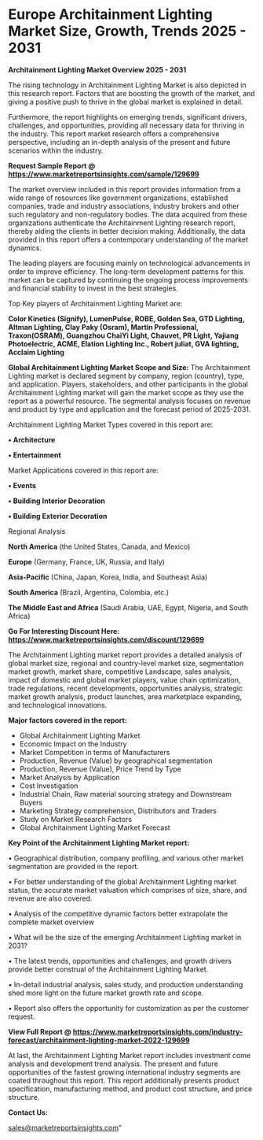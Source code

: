 # Europe Architainment Lighting Market Size, Growth, Trends 2025 - 2031

<Strong> Architainment Lighting Market Overview 2025 - 2031</strong>

The rising technology in Architainment Lighting Market is also depicted in this research report. Factors that are boosting the growth of the market, and giving a positive push to thrive in the global market is explained in detail.

Furthermore, the report highlights on emerging trends, significant drivers, challenges, and opportunities, providing all necessary data for thriving in the industry. This report market research offers a comprehensive perspective, including an in-depth analysis of the present and future scenarios within the industry.

<strong>Request Sample Report @ <a href=https://www.marketreportsinsights.com/sample/129699>https://www.marketreportsinsights.com/sample/129699</a></strong>

The market overview included in this report provides information from a wide range of resources like government organizations, established companies, trade and industry associations, industry brokers and other such regulatory and non-regulatory bodies. The data acquired from these organizations authenticate the Architainment Lighting research report, thereby aiding the clients in better decision making. Additionally, the data provided in this report offers a contemporary understanding of the market dynamics.

The leading players are focusing mainly on technological advancements in order to improve efficiency. The long-term development patterns for this market can be captured by continuing the ongoing process improvements and financial stability to invest in the best strategies.

Top Key players of Architainment Lighting Market are:

<strong>Color Kinetics (Signify), LumenPulse, ROBE, Golden Sea, GTD Lighting, Altman Lighting, Clay Paky (Osram), Martin Professional, Traxon(OSRAM), Guangzhou ChaiYi Light, Chauvet, PR Light, Yajiang Photoelectric, ACME, Elation Lighting Inc., Robert juliat, GVA lighting, Acclaim Lighting</strong>

<strong><b>Global Architainment Lighting Market Scope and Size:</b></strong>
The Architainment Lighting market is declared segment by company, region (country), type, and application. Players, stakeholders, and other participants in the global Architainment Lighting market will gain the market scope as they use the report as a powerful resource. The segmental analysis focuses on revenue and product by type and application and the forecast period of 2025-2031.

Architainment Lighting Market Types covered in this report are:

<strong>• Architecture

• Entertainment</strong>

Market Applications covered in this report are:

<strong>• Events

• Building Interior Decoration

• Building Exterior Decoration</strong> 

Regional Analysis

<strong>North America</strong> (the United States, Canada, and Mexico)

<strong>Europe</strong> (Germany, France, UK, Russia, and Italy)

<strong>Asia-Pacific</strong> (China, Japan, Korea, India, and Southeast Asia)

<strong>South America</strong> (Brazil, Argentina, Colombia, etc.)

<strong>The Middle East and Africa</strong> (Saudi Arabia, UAE, Egypt, Nigeria, and South Africa)

<strong>Go For Interesting Discount Here: <a href=https://www.marketreportsinsights.com/discount/129699>https://www.marketreportsinsights.com/discount/129699</a></strong>

The Architainment Lighting market report provides a detailed analysis of global market size, regional and country-level market size, segmentation market growth, market share, competitive Landscape, sales analysis, impact of domestic and global market players, value chain optimization, trade regulations, recent developments, opportunities analysis, strategic market growth analysis, product launches, area marketplace expanding, and technological innovations.

<strong><b>Major factors covered in the report:</b></strong>
<ul>
  <li>Global Architainment Lighting Market </li>
  <li>Economic Impact on the Industry</li>
  <li>Market Competition in terms of Manufacturers</li>
  <li>Production, Revenue (Value) by geographical segmentation</li>
  <li>Production, Revenue (Value), Price Trend by Type</li>
  <li>Market Analysis by Application</li>
  <li>Cost Investigation</li>
  <li>Industrial Chain, Raw material sourcing strategy and Downstream Buyers</li>
  <li>Marketing Strategy comprehension, Distributors and Traders</li>
  <li>Study on Market Research Factors</li>
  <li>Global Architainment Lighting Market Forecast</li>
</ul>

<strong><b>Key Point of the Architainment Lighting Market report:</b></strong>

• Geographical distribution, company profiling, and various other market segmentation are provided in the report.

• For better understanding of the global Architainment Lighting market status, the accurate market valuation which comprises of size, share, and revenue are also covered.

• Analysis of the competitive dynamic factors better extrapolate the complete market overview

• What will be the size of the emerging Architainment Lighting market in 2031?

• The latest trends, opportunities and challenges, and growth drivers provide better construal of the Architainment Lighting Market.

• In-detail industrial analysis, sales study, and production understanding shed more light on the future market growth rate and scope.

• Report also offers the opportunity for customization as per the customer request.

<strong><b>View Full Report @ <a href=https://www.marketreportsinsights.com/industry-forecast/architainment-lighting-market-2022-129699>https://www.marketreportsinsights.com/industry-forecast/architainment-lighting-market-2022-129699</a></b></strong>


At last, the Architainment Lighting Market report includes investment come analysis and development trend analysis. The present and future opportunities of the fastest growing international industry segments are coated throughout this report. This report additionally presents product specification, manufacturing method, and product cost structure, and price structure.

<strong>Contact Us:</strong>

sales@marketreportsinsights.com"
